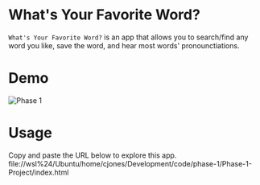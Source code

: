 # What's Your Favorite Word?
`What's Your Favorite Word?` is an app that allows you to search/find any word you like, save the word, and hear most words' pronounctiations.

# Demo
![Phase 1](https://github.com/cedjones97/Phase-1-Project/assets/119764920/500cf4e4-b427-4592-976f-7c80fef7fd28)

# Usage
Copy and paste the URL below to explore this app.
file://wsl%24/Ubuntu/home/cjones/Development/code/phase-1/Phase-1-Project/index.html

